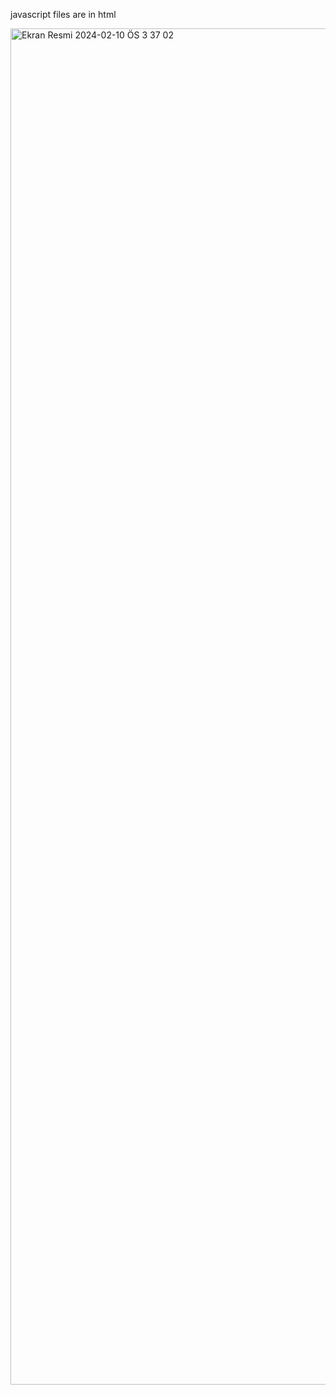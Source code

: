 javascript files are in html

<img width="2170" alt="Ekran Resmi 2024-02-10 ÖS 3 37 02" src="https://github.com/ahkalama/JS_Snake_Game/assets/116187665/2e10a02a-b805-4cec-bdd1-6492b79c87a0">
